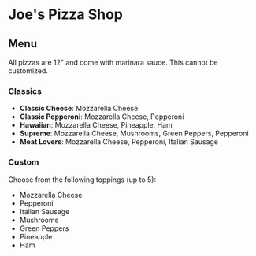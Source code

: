 # Joe's Pizza Shop

## Menu

All pizzas are 12" and come with marinara sauce. This cannot be customized.

### Classics

* **Classic Cheese**: Mozzarella Cheese
* **Classic Pepperoni**: Mozzarella Cheese, Pepperoni
* **Hawaiian**: Mozzarella Cheese, Pineapple, Ham
* **Supreme**: Mozzarella Cheese, Mushrooms, Green Peppers, Pepperoni
* **Meat Lovers**: Mozzarella Cheese, Pepperoni, Italian Sausage

### Custom

Choose from the following toppings (up to 5):

* Mozzarella Cheese
* Pepperoni
* Italian Sausage
* Mushrooms
* Green Peppers
* Pineapple
* Ham
